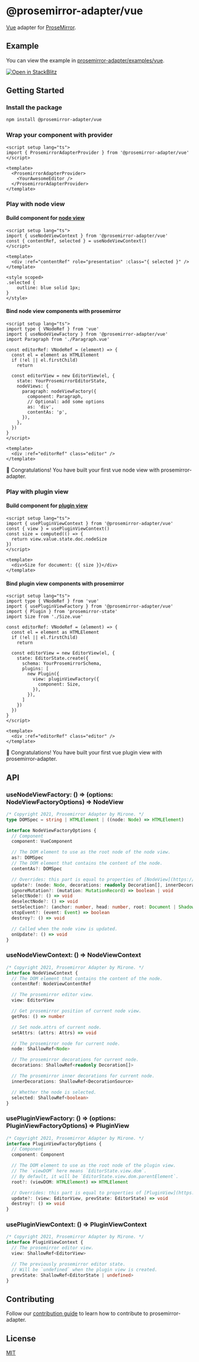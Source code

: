 # @prosemirror-adapter/vue

[Vue](https://vuejs.org/) adapter for [ProseMirror](https://prosemirror.net/).

## Example

You can view the example in [prosemirror-adapter/examples/vue](../../examples/vue/).

[![Open in StackBlitz](https://developer.stackblitz.com/img/open_in_stackblitz.svg)](https://stackblitz.com/github/Saul-Mirone/prosemirror-adapter/tree/main/examples/vue)

## Getting Started

### Install the package

```bash
npm install @prosemirror-adapter/vue
```

### Wrap your component with provider

```vue
<script setup lang="ts">
import { ProsemirrorAdapterProvider } from '@prosemirror-adapter/vue'
</script>

<template>
  <ProsemirrorAdapterProvider>
    <YourAwesomeEditor />
  </ProsemirrorAdapterProvider>
</template>
```

### Play with node view

#### Build component for [node view](https://prosemirror.net/docs/ref/#view.NodeView)

```vue
<script setup lang="ts">
import { useNodeViewContext } from '@prosemirror-adapter/vue'
const { contentRef, selected } = useNodeViewContext()
</script>

<template>
  <div :ref="contentRef" role="presentation" :class="{ selected }" />
</template>

<style scoped>
.selected {
    outline: blue solid 1px;
}
</style>
```

#### Bind node view components with prosemirror

```vue
<script setup lang="ts">
import type { VNodeRef } from 'vue'
import { useNodeViewFactory } from '@prosemirror-adapter/vue'
import Paragraph from './Paragraph.vue'

const editorRef: VNodeRef = (element) => {
  const el = element as HTMLElement
  if (!el || el.firstChild)
    return

  const editorView = new EditorView(el, {
    state: YourProsemirrorEditorState,
    nodeViews: {
      paragraph: nodeViewFactory({
        component: Paragraph,
        // Optional: add some options
        as: 'div',
        contentAs: 'p',
      }),
    },
  })
}
</script>

<template>
  <div :ref="editorRef" class="editor" />
</template>
```

🚀 Congratulations! You have built your first vue node view with prosemirror-adapter.

### Play with plugin view

#### Build component for [plugin view](https://prosemirror.net/docs/ref/#state.PluginView)

```vue
<script setup lang="ts">
import { usePluginViewContext } from '@prosemirror-adapter/vue'
const { view } = usePluginViewContext()
const size = computed(() => {
  return view.value.state.doc.nodeSize
})
</script>

<template>
  <div>Size for document: {{ size }}</div>
</template>
```

#### Bind plugin view components with prosemirror

```vue
<script setup lang="ts">
import type { VNodeRef } from 'vue'
import { usePluginViewFactory } from '@prosemirror-adapter/vue'
import { Plugin } from 'prosemirror-state'
import Size from './Size.vue'

const editorRef: VNodeRef = (element) => {
  const el = element as HTMLElement
  if (!el || el.firstChild)
    return

  const editorView = new EditorView(el, {
    state: EditorState.create({
      schema: YourProsemirrorSchema,
      plugins: [
        new Plugin({
          view: pluginViewFactory({
            component: Size,
          }),
        }),
      ]
    })
  })
}
</script>

<template>
  <div :ref="editorRef" class="editor" />
</template>
```

🚀 Congratulations! You have built your first vue plugin view with prosemirror-adapter.

## API

### useNodeViewFactory: () => (options: NodeViewFactoryOptions) => NodeView

```ts
/* Copyright 2021, Prosemirror Adapter by Mirone. */
type DOMSpec = string | HTMLElement | ((node: Node) => HTMLElement)

interface NodeViewFactoryOptions {
  // Component
  component: VueComponent

  // The DOM element to use as the root node of the node view.
  as?: DOMSpec
  // The DOM element that contains the content of the node.
  contentAs?: DOMSpec

  // Overrides: this part is equal to properties of [NodeView](https://prosemirror.net/docs/ref/#view.NodeView)
  update?: (node: Node, decorations: readonly Decoration[], innerDecorations: DecorationSource) => boolean | void
  ignoreMutation?: (mutation: MutationRecord) => boolean | void
  selectNode?: () => void
  deselectNode?: () => void
  setSelection?: (anchor: number, head: number, root: Document | ShadowRoot) => void
  stopEvent?: (event: Event) => boolean
  destroy?: () => void

  // Called when the node view is updated.
  onUpdate?: () => void
}
```

### useNodeViewContext: () => NodeViewContext

```ts
/* Copyright 2021, Prosemirror Adapter by Mirone. */
interface NodeViewContext {
  // The DOM element that contains the content of the node.
  contentRef: NodeViewContentRef

  // The prosemirror editor view.
  view: EditorView

  // Get prosemirror position of current node view.
  getPos: () => number

  // Set node.attrs of current node.
  setAttrs: (attrs: Attrs) => void

  // The prosemirror node for current node.
  node: ShallowRef<Node>

  // The prosemirror decorations for current node.
  decorations: ShallowRef<readonly Decoration[]>

  // The prosemirror inner decorations for current node.
  innerDecorations: ShallowRef<DecorationSource>

  // Whether the node is selected.
  selected: ShallowRef<boolean>
}
```

### usePluginViewFactory: () => (options: PluginViewFactoryOptions) => PluginView

```ts
/* Copyright 2021, Prosemirror Adapter by Mirone. */
interface PluginViewFactoryOptions {
  // Component
  component: Component

  // The DOM element to use as the root node of the plugin view.
  // The `viewDOM` here means `EditorState.view.dom`.
  // By default, it will be `EditorState.view.dom.parentElement`.
  root?: (viewDOM: HTMLElement) => HTMLElement

  // Overrides: this part is equal to properties of [PluginView](https://prosemirror.net/docs/ref/#state.PluginView)
  update?: (view: EditorView, prevState: EditorState) => void
  destroy?: () => void
}
```

### usePluginViewContext: () => PluginViewContext

```ts
/* Copyright 2021, Prosemirror Adapter by Mirone. */
interface PluginViewContext {
  // The prosemirror editor view.
  view: ShallowRef<EditorView>

  // The previously prosemirror editor state.
  // Will be `undefined` when the plugin view is created.
  prevState: ShallowRef<EditorState | undefined>
}
```

## Contributing

Follow our [contribution guide](../../CONTRIBUTING.md) to learn how to contribute to prosemirror-adapter.

## License

[MIT](../../LICENSE)
